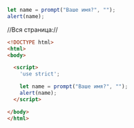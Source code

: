 ```js demo run
let name = prompt("Ваше имя?", "");
alert(name);
```

//Вся страница://

```html
<!DOCTYPE html>
<html>
<body>

  <script>
    'use strict';

    let name = prompt("Ваше имя?", "");
    alert(name);
  </script>

</body>
</html>
```
